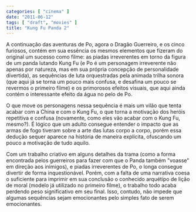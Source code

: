 ```yaml
---
categories: [ "cinema" ]
date: "2011-06-12"
tags: [ "draft", "movies" ]
title: "Kung Fu Panda 2"
---
```

A continuação das aventuras de Po, agora o Dragão Guerreiro, e os
cinco furiosos, contém em sua essência os mesmos elementos que fizeram
do original um sucesso como filme: as piadas irreverentes em torno da
figura de um panda lutando Kung Fu (e Po é um personagem irreverente
não apenas por natureza, mas em sua própria concepção de personalidade
divertida), as sequências de luta orquestradas pela animada trilha sonora
(que aqui já se torna um pouco mais confusa, e desafina um pouco se
revermos o primeiro filme) e os primorosos efeitos visuais, que aqui
ainda contém o interessante efeito da água no pelo de Po.

O que move os personagens nessa sequência é mais um vilão que tenta
acabar com a China e com o Kung Fu, o que torna a motivação dos heróis
repetitiva e confusa (novamente, como eles vão acabar com o Kung Fu,
mesmo?). É lógico que um adulto consegue entender o impacto que as
armas de fogo tiveram sobre a arte das lutas corpo a corpo, porém essa
dedução sequer aparece na história de maneira explícita, ofuscando
um pouco a motivação de tudo aquilo.

Com um trabalho criativo em alguns detalhes da trama (como a forma
encontrada pelos guerreiros para fazer com que o Panda também "voasse"
em direção aos inimigos), e piadas irreverentes de Po, o longa consegue
divertir de forma inquestionável. Porém, com a falta de uma narrativa
coesa o suficiente para imprimir em sua conclusão o conhecido arquétipo
de lição de moral (modelo já utilizado no primeiro filme), o trabalho
todo acaba perdendo peso significativo em seu final. Isso, contudo, não
impede que algumas sequências sejam emocionantes pelo simples fato de
serem emocionantes.
